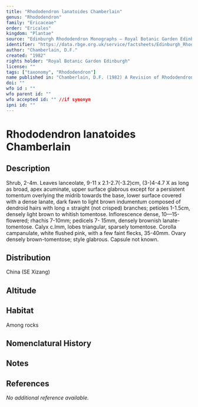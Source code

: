 ```yaml
---
title: "Rhododendron lanatoides Chamberlain"
genus: "Rhododendron"
family: "Ericaceae"
order: "Ericales"
kingdom: "Plantae"
source: "Edinburgh Rhododendron Monographs – Royal Botanic Garden Edinburgh"
identifier: "https://data.rbge.org.uk/service/factsheets/Edinburgh_Rhododendron_Monographs.xhtml"
author: "Chamberlain, D.F."
created: "1982"
rights holder: "Royal Botanic Garden Edinburgh"
license: ""
tags: ["taxonomy", "Rhododendron"]
name published in: "Chamberlain, D.F. (1982) A Revision of Rhododendron II. Subgenus Hymenanthes. Notes From the Royal Botanic Garden Edinburgh 39(2):370"
doi: ""
wfo id : ""
wfo parent id: ""
wfo accepted id: "" //if synonym                      
ipni id: ""
---
```


                       

# Rhododendron lanatoides Chamberlain

## Description
Shrub, 2-4m. Leaves lanceolate, 9-11 x 2.1-2.7(-3.2)cm, (3-)4-4.7 X as long as broad, apex acuminate, upper surface glabrous except for a persistent tomentum overlying the midrib towards the base, lower surface covered with a dense lanate, dark fawn to light brown indumentum composed of dendroid hairs with long ± straight (not crisped) branches; petioles 1-1.5cm, densely light brown to whitish tomentose. Inflorescence dense, 10—15-flowered; rhachis 7-10mm; pedicels 7- 15mm, densely brownish lanate-tomentose. Calyx c.lmm, lobes triangular, sparsely tomentose. Corolla campanulate, white flushed pink, with a few faint flecks, 35-40mm. Ovary densely brown-tomentose; style glabrous. Capsule not known.

## Distribution
China (SE Xizang)

## Altitude


## Habitat
Among rocks

## Nomenclatural History

                       
## Notes


## References

_No additional reference available._
